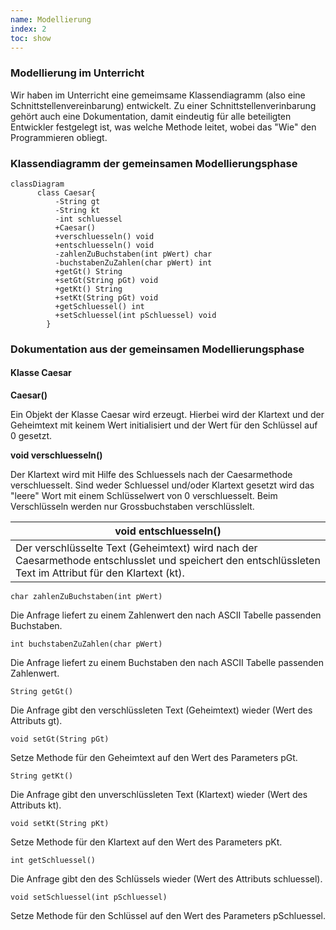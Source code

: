 ```yaml
---
name: Modellierung
index: 2
toc: show
---
```


### Modellierung im Unterricht
Wir haben im Unterricht eine gemeimsame Klassendiagramm (also eine Schnittstellenvereinbarung) entwickelt. Zu einer Schnittstellenverinbarung gehört auch eine Dokumentation, damit eindeutig für alle beteiligten Entwickler festgelegt ist, was welche Methode leitet, wobei das "Wie" den Programmieren obliegt.

### Klassendiagramm der gemeinsamen Modellierungsphase
```mermaid
classDiagram
      class Caesar{
          -String gt
          -String kt
          -int schluessel
          +Caesar()
          +verschluesseln() void
          +entschluesseln() void
          -zahlenZuBuchstaben(int pWert) char
          -buchstabenZuZahlen(char pWert) int
          +getGt() String
          +setGt(String pGt) void
          +getKt() String
          +setKt(String pGt) void         
          +getSchluessel() int
          +setSchluessel(int pSchluessel) void
        }
 ```

### Dokumentation aus der gemeinsamen Modellierungsphase
#### Klasse Caesar

**Caesar()**

Ein Objekt der Klasse Caesar wird erzeugt. Hierbei wird der Klartext und der Geheimtext mit keinem Wert initialisiert und der Wert für den Schlüssel auf 0 gesetzt.

**void verschluesseln()**

Der Klartext wird mit Hilfe des Schluessels nach der Caesarmethode verschluesselt. Sind weder Schluessel und/oder Klartext gesetzt wird das "leere" Wort mit einem Schlüsselwert von 0 verschluesselt. Beim Verschlüsseln werden nur Grossbuchstaben verschlüsslelt.

| void entschluesseln()  |
|---|
| Der verschlüsselte Text (Geheimtext) wird nach der Caesarmethode entschlusslet und speichert den entschlüssleten Text im Attribut für den Klartext (kt).  |



`char zahlenZuBuchstaben(int pWert)`

Die Anfrage liefert zu einem Zahlenwert den nach ASCII Tabelle passenden Buchstaben.

`int buchstabenZuZahlen(char pWert)`

Die Anfrage liefert zu einem Buchstaben den nach ASCII Tabelle passenden Zahlenwert.

`String getGt()`

Die Anfrage gibt den verschlüssleten Text (Geheimtext) wieder (Wert des Attributs gt).

`void setGt(String pGt)`

Setze Methode für den Geheimtext auf den Wert des Parameters pGt.

`String getKt()`

Die Anfrage gibt den unverschlüssleten Text (Klartext) wieder (Wert des Attributs kt).

`void setKt(String pKt)`

Setze Methode für den Klartext auf den Wert des Parameters pKt.

`int getSchluessel()`

Die Anfrage gibt den des Schlüssels wieder (Wert des Attributs schluessel).

`void setSchluessel(int pSchluessel)`

Setze Methode für den Schlüssel auf den Wert des Parameters pSchluessel.
